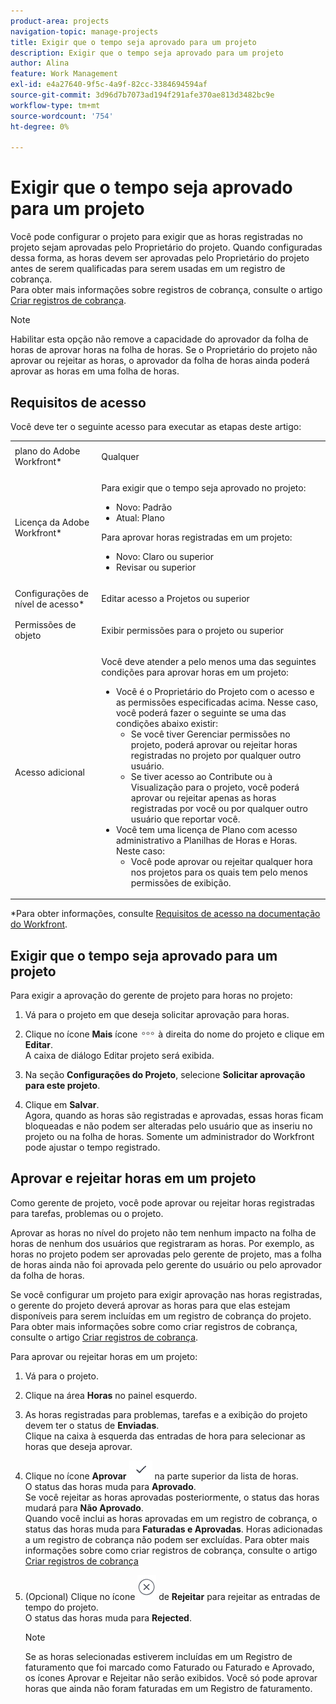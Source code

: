 ```yaml
---
product-area: projects
navigation-topic: manage-projects
title: Exigir que o tempo seja aprovado para um projeto
description: Exigir que o tempo seja aprovado para um projeto
author: Alina
feature: Work Management
exl-id: e4a27640-9f5c-4a9f-82cc-3384694594af
source-git-commit: 3d96d7b7073ad194f291afe370ae813d3482bc9e
workflow-type: tm+mt
source-wordcount: '754'
ht-degree: 0%

---
```


# Exigir que o tempo seja aprovado para um projeto

<!--audited: 08/2024-->

Você pode configurar o projeto para exigir que as horas registradas no projeto sejam aprovadas pelo Proprietário do projeto. Quando configuradas dessa forma, as horas devem ser aprovadas pelo Proprietário do projeto antes de serem qualificadas para serem usadas em um registro de cobrança.\
Para obter mais informações sobre registros de cobrança, consulte o artigo [Criar registros de cobrança](../../../manage-work/projects/project-finances/create-billing-records.md).

>[!NOTE]
>
>Habilitar esta opção não remove a capacidade do aprovador da folha de horas de aprovar horas na folha de horas. Se o Proprietário do projeto não aprovar ou rejeitar as horas, o aprovador da folha de horas ainda poderá aprovar as horas em uma folha de horas.

## Requisitos de acesso

Você deve ter o seguinte acesso para executar as etapas deste artigo:

<table style="table-layout:auto"> 
 <col> 
 <col> 
 <tbody> 
  <tr> 
   <td role="rowheader">plano do Adobe Workfront*</td> 
   <td> <p>Qualquer</p> </td> 
  </tr> 
  <tr> 
   <td role="rowheader">Licença da Adobe Workfront*</td> 
   <td> <p>Para exigir que o tempo seja aprovado no projeto:</p>
   <ul><li>Novo: Padrão</li>
   <li>Atual: Plano</li></ul>

<p>Para aprovar horas registradas em um projeto:</p>
   <ul><li>Novo: Claro ou superior</li>
   <li>Revisar ou superior</li>
    </td> 
  </tr> 
  <tr> 
   <td role="rowheader">Configurações de nível de acesso*</td> 
   <td> <p>Editar acesso a Projetos ou superior</p>  </td> 
  </tr> 
  <tr> 
   <td role="rowheader">Permissões de objeto</td> 
   <td> <p>Exibir permissões para o projeto ou superior</p>
  </tr> 
  <tr> 
   <td role="rowheader">Acesso adicional</td> 
   <td> <p>Você deve atender a pelo menos uma das seguintes condições para aprovar horas em um projeto:</p> 
    <ul> 
     <li>Você é o Proprietário do Projeto com o acesso e as permissões especificadas acima. Nesse caso, você poderá fazer o seguinte se uma das condições abaixo existir: 
      <ul>
       <li>Se você tiver Gerenciar permissões no projeto, poderá aprovar ou rejeitar horas registradas no projeto por qualquer outro usuário.</li>
       <li> Se tiver acesso ao Contribute ou à Visualização para o projeto, você poderá aprovar ou rejeitar apenas as horas registradas por você ou por qualquer outro usuário que reportar você.<br></li>
      </ul></li> 
     <li>Você tem uma licença de Plano com acesso administrativo a Planilhas de Horas e Horas. Neste caso:
      <ul>
       <li>Você pode aprovar ou rejeitar qualquer hora nos projetos para os quais tem pelo menos permissões de exibição. </li>
      </ul></li> 
    </ul> </td> 
  </tr> 
 </tbody> 
</table>

*Para obter informações, consulte [Requisitos de acesso na documentação do Workfront](/help/quicksilver/administration-and-setup/add-users/access-levels-and-object-permissions/access-level-requirements-in-documentation.md).

## Exigir que o tempo seja aprovado para um projeto

Para exigir a aprovação do gerente de projeto para horas no projeto:

1. Vá para o projeto em que deseja solicitar aprovação para horas.
1. Clique no ícone **Mais** ícone ![Mais ícone](assets/more-icon.png) à direita do nome do projeto e clique em **Editar**.\
   A caixa de diálogo Editar projeto será exibida.

1. Na seção **Configurações do Projeto**, selecione **Solicitar aprovação para este projeto**.
1. Clique em **Salvar**.\
   Agora, quando as horas são registradas e aprovadas, essas horas ficam bloqueadas e não podem ser alteradas pelo usuário que as inseriu no projeto ou na folha de horas. Somente um administrador do Workfront pode ajustar o tempo registrado.

## Aprovar e rejeitar horas em um projeto

Como gerente de projeto, você pode aprovar ou rejeitar horas registradas para tarefas, problemas ou o projeto.

Aprovar as horas no nível do projeto não tem nenhum impacto na folha de horas de nenhum dos usuários que registraram as horas. Por exemplo, as horas no projeto podem ser aprovadas pelo gerente de projeto, mas a folha de horas ainda não foi aprovada pelo gerente do usuário ou pelo aprovador da folha de horas.

Se você configurar um projeto para exigir aprovação nas horas registradas, o gerente do projeto deverá aprovar as horas para que elas estejam disponíveis para serem incluídas em um registro de cobrança do projeto. Para obter mais informações sobre como criar registros de cobrança, consulte o artigo [Criar registros de cobrança](../../../manage-work/projects/project-finances/create-billing-records.md).

Para aprovar ou rejeitar horas em um projeto:

1. Vá para o projeto.
1. Clique na área **Horas** no painel esquerdo.

1. As horas registradas para problemas, tarefas e a exibição do projeto devem ter o status de **Enviadas**.\
   Clique na caixa à esquerda das entradas de hora para selecionar as horas que deseja aprovar.

1. Clique no ícone **Aprovar** ![](assets/approve-hours-icon.png) na parte superior da lista de horas.\
   O status das horas muda para **Aprovado**.\
   Se você rejeitar as horas aprovadas posteriormente, o status das horas mudará para **Não Aprovado**.\
   Quando você inclui as horas aprovadas em um registro de cobrança, o status das horas muda para **Faturadas e Aprovadas**. Horas adicionadas a um registro de cobrança não podem ser excluídas. Para obter mais informações sobre como criar registros de cobrança, consulte o artigo [Criar registros de cobrança](../../../manage-work/projects/project-finances/create-billing-records.md)

1. (Opcional) Clique no ícone ![](assets/reject-hours-icon.png) de **Rejeitar** para rejeitar as entradas de tempo do projeto.\
   O status das horas muda para **Rejected**.

   >[!NOTE]
   >
   >   Se as horas selecionadas estiverem incluídas em um Registro de faturamento que foi marcado como Faturado ou Faturado e Aprovado, os ícones Aprovar e Rejeitar não serão exibidos. Você só pode aprovar horas que ainda não foram faturadas em um Registro de faturamento.

